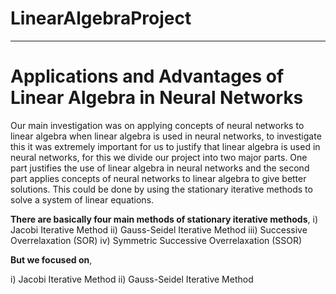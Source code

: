 # LinearAlgebraProject
_____________________________________________________________

# Applications and Advantages of Linear Algebra in Neural Networks

Our main investigation was on applying concepts of neural networks to linear algebra when linear algebra is used in neural networks, to investigate this it was extremely important for us to justify that linear algebra is used in neural networks, for this we divide our project into two major parts. One part justifies the use of linear algebra in neural networks and the second part applies concepts of neural networks to linear algebra to give better solutions. This could be done by using the stationary iterative methods to solve a system of linear equations.

**There are basically four main methods of stationary iterative methods**,
i) Jacobi Iterative Method 
ii) Gauss-Seidel Iterative Method 
iii) Successive Overrelaxation (SOR)
iv) Symmetric Successive Overrelaxation (SSOR)

**But we focused on**,

i) Jacobi Iterative Method 
ii) Gauss-Seidel Iterative Method
